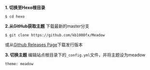 **1. 切换至Hexo根目录**
```
$ cd hexo
```
**2.从GitHub获取主题**
下载最新的master分支
```
$ git clone https://github.com/kb1000fx/Meadow
```
或从[Github Releases Page](https://github.com/kb1000fx/Meadow/releases)下载发行版本

**3. 切换主题**
编辑站点根目录下的`_config.yml`文件，并将主题设为meadow
```
theme: meadow
```